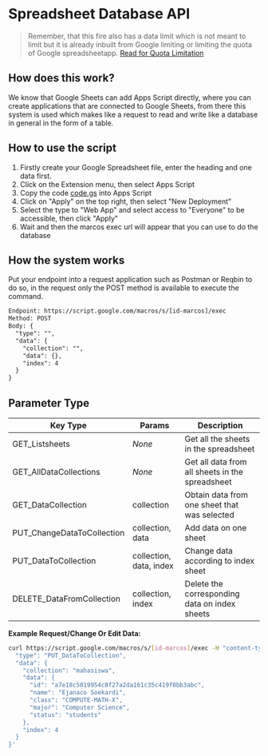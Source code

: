 # Spreadsheet Database API

> Remember, that this fire also has a data limit which is not meant to limit but it is already inbuilt from Google limiting or limiting the quota of Google spreadsheetapp. [Read for Quota Limitation](https://developers.google.com/apps-script/guides/services/quotas?hl=id)

## How does this work?

We know that Google Sheets can add Apps Script directly, where you can create applications that are connected to Google Sheets, from there this system is used which makes like a request to read and write like a database in general in the form of a table.

## How to use the script

1. Firstly create your Google Spreadsheet file, enter the heading and one data first.
2. Click on the Extension menu, then select Apps Script
3. Copy the code [code.gs](./code.gs) into Apps Script
4. Click on "Apply" on the top right, then select "New Deployment"
5. Select the type to "Web App" and select access to "Everyone" to be accessible, then click "Apply"
6. Wait and then the marcos exec url will appear that you can use to do the database

## How the system works

Put your endpoint into a request application such as Postman or Reqbin to do so, in the request only the POST method is available to execute the command.

```txt
Endpoint: https://script.google.com/macros/s/[id-marcos]/exec
Method: POST
Body: {
  "type": "",
  "data": {
    "collection": "",
    "data": {},
    "index": 4
  }
}
```

## Parameter Type

| Key Type | Params | Description |
|----|----|----|
| GET_Listsheets | _None_ | Get all the sheets in the spreadsheet |
| GET_AllDataCollections | _None_ | Get all data from all sheets in the spreadsheet |
| GET_DataCollection | collection | Obtain data from one sheet that was selected |
| PUT_ChangeDataToCollection | collection, data | Add data on one sheet |
| PUT_DataToCollection |  collection, data, index | Change data according to index sheet |
| DELETE_DataFromCollection | collection, index | Delete the corresponding data on index sheets |

**Example Request/Change Or Edit Data:**

```bash
curl https://script.google.com/macros/s/[id-marcos]/exec -H "content-type: application/json" -d '{
  "type": "PUT_DataToCollection",
  "data": {
    "collection": "mahasiswa",
    "data": {
      "id": "a7e18c5019954c8f27a2da161c35c419f0bb3abc",
      "name": "Ejanaco Soekardi",
      "class": "COMPUTE-MATH-X",
      "major": "Computer Science",
      "status": "students"
    },
    "index": 4
  }
}'
```
